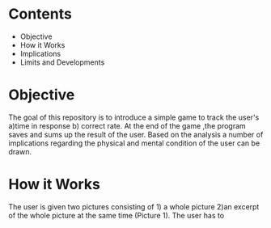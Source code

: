 # **Contents**
- Objective 
- How it Works 
- Implications 
- Limits and Developments 

# **Objective**
The goal of this repository is to introduce a simple game to track the user's a)time in response b) correct rate. At the end of the game ,the program saves and sums up the result of the user. Based on the analysis a number of implications regarding the physical and mental condition of the user can be drawn. 

# **How it Works**
The user is given two pictures consisting of 1) a whole picture 2)an excerpt of the whole picture at the same time (Picture 1). The user has to 
